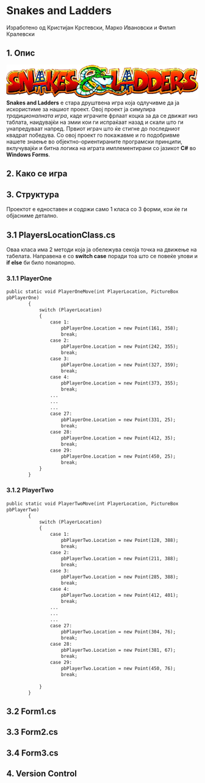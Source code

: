 # Snakes and Ladders
Изработено од Кристијан Крстевски, Марко Ивановски и Филип Кралевски
## 1. Опис
![Alt text](https://github.com/KFilip123/Snake-Ladder/blob/master/Snake%20Ladder/Resources/title-removebg-preview.png)
<br>
<b>Snakes and Ladders</b> е стара друштвена игра која одлучивме да ја искористиме за нашиот проект. Овој проект ја симулира <i>традиционалната игра</i>, каде играчите фрлаат коцка за да се движат низ таблата, наидувајќи на змии кои ги испраќаат назад и скали што ги унапредуваат напред. Првиот играч што ќе стигне до последниот квадрат победува. Со овој проект го покажавме и го подобривме нашeте знаење во објектно-ориентираните програмски принципи, вклучувајќи и битна логика на играта имплементирани со јазикот <b>C#</b> во <b>Windows Forms</b>.
## 2. Како се игра

## 3. Структура 
Проектот е едноставен и содржи само 1 класа со 3 форми, кои ќе ги објасниме детално.
## 3.1 PlayersLocationClass.cs
Оваа класа има 2 методи која ја обележува секоја точка на движење на табелата. Направена е со <b>switch case</b> поради тоа што се повеќе улови и <b>if else</b> би било понапорно.
### 3.1.1 PlayerOne
```
public static void PlayerOneMove(int PlayerLocation, PictureBox pbPlayerOne)
        {
            switch (PlayerLocation)
            {
                case 1:
                    pbPlayerOne.Location = new Point(161, 358);
                    break;
                case 2:
                    pbPlayerOne.Location = new Point(242, 355);
                    break;
                case 3:
                    pbPlayerOne.Location = new Point(327, 359);
                    break;
                case 4:
                    pbPlayerOne.Location = new Point(373, 355);
                    break;
                ...
                ...
                ...
                case 27:
                    pbPlayerOne.Location = new Point(331, 25);
                    break;
                case 28:
                    pbPlayerOne.Location = new Point(412, 35);
                    break;
                case 29:
                    pbPlayerOne.Location = new Point(450, 25);
                    break;
            }
        }
```
### 3.1.2 PlayerTwo
```
public static void PlayerTwoMove(int PlayerLocation, PictureBox pbPlayerTwo)
        {
            switch (PlayerLocation)
            {
                case 1:
                    pbPlayerTwo.Location = new Point(128, 388);
                    break;
                case 2:
                    pbPlayerTwo.Location = new Point(211, 388);
                    break;
                case 3:
                    pbPlayerTwo.Location = new Point(285, 388);
                    break;
                case 4:
                    pbPlayerTwo.Location = new Point(412, 401);
                    break;
                ...
                ...
                ...
                case 27:
                    pbPlayerTwo.Location = new Point(304, 76);
                    break;
                case 28:
                    pbPlayerTwo.Location = new Point(381, 67);
                    break;
                case 29:
                    pbPlayerTwo.Location = new Point(450, 76);
                    break;

            }
        }
```
## 3.2 Form1.cs

## 3.3 Form2.cs

## 3.4 Form3.cs

## 4. Version Control
